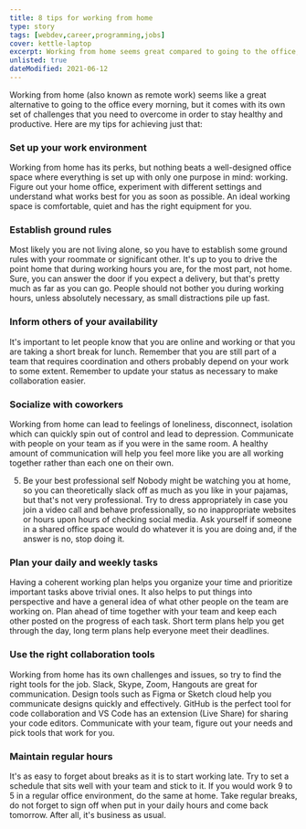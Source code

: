 ```yaml
---
title: 8 tips for working from home
type: story
tags: [webdev,career,programming,jobs]
cover: kettle-laptop
excerpt: Working from home seems great compared to going to the office, but there are challenges that come with it that you need to overcome.
unlisted: true
dateModified: 2021-06-12
---
```


Working from home (also known as remote work) seems like a great alternative to going to the office every morning, but it comes with its own set of challenges that you need to overcome in order to stay healthy and productive. Here are my tips for achieving just that:

### Set up your work environment

Working from home has its perks, but nothing beats a well-designed office space where everything is set up with only one purpose in mind: working. Figure out your home office, experiment with different settings and understand what works best for you as soon as possible. An ideal working space is comfortable, quiet and has the right equipment for you.

### Establish ground rules

Most likely you are not living alone, so you have to establish some ground rules with your roommate or significant other. It's up to you to drive the point home that during working hours you are, for the most part, not home. Sure, you can answer the door if you expect a delivery, but that's pretty much as far as you can go. People should not bother you during working hours, unless absolutely necessary, as small distractions pile up fast.

### Inform others of your availability

It's important to let people know that you are online and working or that you are taking a short break for lunch. Remember that you are still part of a team that requires coordination and others probably depend on your work to some extent. Remember to update your status as necessary to make collaboration easier.

### Socialize with coworkers

Working from home can lead to feelings of loneliness, disconnect, isolation which can quickly spin out of control and lead to depression. Communicate with people on your team as if you were in the same room. A healthy amount of communication will help you feel more like you are all working together rather than each one on their own.

5. Be your best professional self
Nobody might be watching you at home, so you can theoretically slack off as much as you like in your pajamas, but that's not very professional. Try to dress appropriately in case you join a video call and behave professionally, so no inappropriate websites or hours upon hours of checking social media. Ask yourself if someone in a shared office space would do whatever it is you are doing and, if the answer is no, stop doing it.

### Plan your daily and weekly tasks

Having a coherent working plan helps you organize your time and prioritize important tasks above trivial ones. It also helps to put things into perspective and have a general idea of what other people on the team are working on. Plan ahead of time together with your team and keep each other posted on the progress of each task. Short term plans help you get through the day, long term plans help everyone meet their deadlines.

### Use the right collaboration tools

Working from home has its own challenges and issues, so try to find the right tools for the job. Slack, Skype, Zoom, Hangouts are great for communication. Design tools such as Figma or Sketch cloud help you communicate designs quickly and effectively. GitHub is the perfect tool for code collaboration and VS Code has an extension (Live Share) for sharing your code editors. Communicate with your team, figure out your needs and pick tools that work for you.

### Maintain regular hours

It's as easy to forget about breaks as it is to start working late. Try to set a schedule that sits well with your team and stick to it. If you would work 9 to 5 in a regular office environment, do the same at home. Take regular breaks, do not forget to sign off when put in your daily hours and come back tomorrow. After all, it's business as usual.
